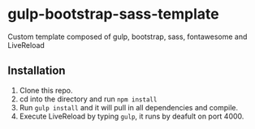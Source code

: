 # gulp-bootstrap-sass-template
Custom template composed of gulp, bootstrap, sass, fontawesome and LiveReload

## Installation

1. Clone this repo.
2. cd into the directory and run `npm install`
3. Run `gulp install` and it will pull in all dependencies and compile.
4. Execute LiveReload by typing `gulp`, it runs by deafult on port 4000.


